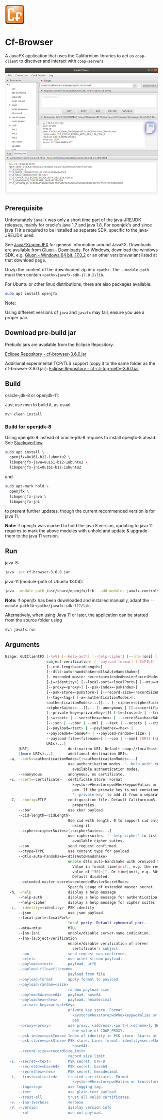 ![Californium logo](../cf_64.png)

# Cf-Browser

A JavaFX application that uses the Californium libraries to act as `coap-client` to discover and interact with `coap-servers`.

![Screenshot](Screenshot.png)

## Prerequisite

Unfortunately `javaFX` was only a short time part of the java-JRE/JDK releases, mainly for oracle's java 1.7 and java 1.8. For openjdk's and since java 11 it's required to be installed as separate SDK, specific to the java-JRE/JDK used.

See [JavaFX/openJFX](https://openjfx.io/openjfx-docs/) for general information around JavaFX.
Downloads are available from [Gluon - Downloads](https://gluonhq.com/products/javafx/).
For Windows, download the windows SDK, e.g. [Gluon - Windows 64 bit, 17.0.2](https://download2.gluonhq.com/openjfx/17.0.2/openjfx-17.0.2_windows-x64_bin-sdk.zip) or an other version/variant listed at that download page.

Unzip the content of the downloaded zip into `<path>`. The `--module-path` must then contain `<path>\javafx-sdk-17.0.2\lib`.

For Ubuntu or other linux distributions, there are also packages available.

```sh
sudo apt install openjfx
```

Note: 

Using different versions of `java` and `javafx` may fail, ensure you use a proper pair.

## Download pre-build jar

Prebuild jars are available from the Eclipse Repository.

[Eclipse Repository - cf-browser-3.6.0.jar](https://repo.eclipse.org/content/repositories/californium-releases/org/eclipse/californium/cf-browser/3.6.0/cf-browser-3.6.0.jar)

Additional experimental TCP/TLS support (copy it to the same folder as the cf-browser-3.6.0.jar): 
[Eclipse Repository - cf-cli-tcp-netty-3.6.0.jar](https://repo.eclipse.org/content/repositories/californium-releases/org/eclipse/californium/cf-cli-tcp-netty/3.6.0/cf-cli-tcp-netty-3.6.0.jar)

## Build

oracle-jdk-8 or openjdk-11:

Just use mvn to build it, as usual.

```sh
mvn clean install
```

### Build for openjdk-8

Using openjdk-8 instead of oracle-jdk-8 requires to install openjfx-8 ahead. See [Stackoverflow](https://askubuntu.com/questions/1137891/how-to-install-run-java-8-and-javafx-on-ubuntu-18-04)

```sh
sudo apt install \
  openjfx=8u161-b12-1ubuntu2 \
  libopenjfx-java=8u161-b12-1ubuntu2 \
  libopenjfx-jni=8u161-b12-1ubuntu2
```

and 

```sh
sudo apt-mark hold \
  openjfx \
  libopenjfx-java \
  libopenjfx-jni
```

to prevent further updates, though the current recommended version is for java 11.

**Note:** if openjfx was marked to hold the java 8 version, updating to java 11 requires to mark the above modules with unhold and update & upgrade them to the java 11 version.

## Run

java-8:

```sh
java -jar cf-browser-3.6.0.jar
```

java-11 (module-path of Ubuntu 18.04):

```sh
java --module-path /usr/share/openjfx/lib --add-modules javafx.controls,javafx.fxml -jar cf-browser-3.6.0.jar
```

**Note:** If openjfx has been downloaded and installed manually, adapt the `--module-path` to
`<path>/javafx-sdk-???/lib`.

Alternatively, when using Java 11 or later, the application can be started from the
source folder using

```sh
mvn javafx:run
```

## Arguments

```sh
Usage: GUIClientFX [-hvV] [--help-auth] [--help-cipher] [--[no-]sni] [--[no-]
                   subject-verification] [--payload-format] [-C=FILE]
                   [--cid-length=<cidLength>]
                   [--dtls-auto-handshake=<dtlsAutoHandshake>]
                   [--extended-master-secret=<extendedMasterSecretMode>]
                   [-i=<identity>] [--local-port=<localPort>] [--mtu=<mtu>]
                   [--proxy=<proxy>] [--psk-index=<pskIndex>]
                   [--psk-store=<pskStore>] [--record-size=<recordSizeLimit>]
                   [--tag=<tag>] [-a=<authenticationModes>[:
                   <authenticationModes>...]]... [--cipher=<cipherSuites>[:
                   <cipherSuites>...]]... [--anonymous | [[-c=<certificate>]
                   [--private-key=<privateKey>]]] [-t=<trusted> | --trust-all]
                   [-s=<text> | --secrethex=<hex> | --secret64=<base64>]
                   [--json | --cbor | --xml | --text | --octets | --ctype=TYPE]
                   [--payload=<text> | --payloadhex=<hex> |
                   --payload64=<base64> | --payload-random=<size> |
                   --payload-file=<filename>] [--con | --non] [URI] [(more 
                   URIs)...]
      [URI]                  destination URI. Default coap://localhost:5683
      [(more URIs)...]       additional destination URIs.
  -a, --auth=<authenticationModes>[:<authenticationModes>...]
                             use authentikation modes. '--help-auth' to list
                               available authentication modes.
      --anonymous            anonymous, no certificate.
  -c, --cert=<certificate>   certificate store. Format
                               keystore#hexstorepwd#hexkeypwd#alias or keystore.
                               pem. If the private key is not contained, use
                               '--private-key' to add it from a separate file.
  -C, --config=FILE          configuration file. Default Californium3.
                               properties.
      --cbor                 use cbor payload.
      --cid-length=<cidLength>
                             Use cid with length. 0 to support cid only without
                               using it.
      --cipher=<cipherSuites>[:<cipherSuites>...]
                             use ciphersuites. '--help-cipher' to list
                               available cipher suites.
      --con                  send request confirmed.
      --ctype=TYPE           use content type for payload.
      --dtls-auto-handshake=<dtlsAutoHandshake>
                             enable dtls auto-handshake with provided timeout.
                               Value in format time[unit], e.g. the recommended
                               value of "30[s]". Or time|unit, e.g. 30s.
                               Default disabled.
      --extended-master-secret=<extendedMasterSecretMode>
                             Specify usage of extended master secret.
  -h, --help                 display a help message
      --help-auth            display a help message for authentication modes
      --help-cipher          display a help message for cipher suites
  -i, --identity=<identity>  PSK identity
      --json                 use json payload.
      --local-port=<localPort>
                             local porty. Default ephemeral port.
      --mtu=<mtu>            MTU.
      --[no-]sni             enable/disable server-name indication.
      --[no-]subject-verification
                             enable/disable verification of server
                               certificate's subject.
      --non                  send request non-confirmed.
      --octets               use octet stream payload.
      --payload=<text>       payload, utf8
      --payload-file=<filename>
                             payload from file
      --payload-format       apply format to payload.
      --payload-random=<size>
                             random payload size
      --payload64=<base64>   payload, base64
      --payloadhex=<hex>     payload, hexadecimal
      --private-key=<privateKey>
                             private key store. Format
                               keystore#hexstorepwd#hexkeypwd#alias or keystore.
                               pem
      --proxy=<proxy>        use proxy. <address>:<port>[:<scheme>]. Default
                               env-value of COAP_PROXY.
      --psk-index=<pskIndex> Index of identity in PSK store. Starts at 0.
      --psk-store=<pskStore> PSK store. Lines format: identity=secretkey (in
                               base64).
      --record-size=<recordSizeLimit>
                             record size limit.
  -s, --secret=<text>        PSK secret, UTF-8
      --secret64=<base64>    PSK secret, base64
      --secrethex=<hex>      PSK secret, hexadecimal
  -t, --trusts=<trusted>     trusted certificates. Format
                               keystore#hexstorepwd#alias or truststore.pem
      --tag=<tag>            use logging tag.
      --text                 use plain-text payload.
      --trust-all            trust all valid certificates.
  -v, --[no-]verbose         verbose
  -V, --version              display version info
      --xml                  use xml payload.
```

